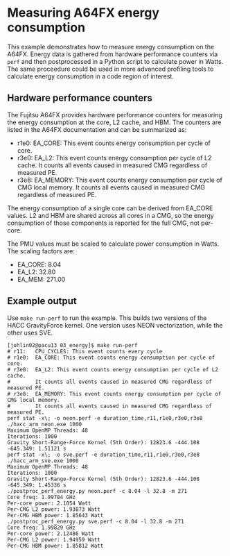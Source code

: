 # Measuring A64FX energy consumption

This example demonstrates how to measure energy consumption on the A64FX.  Energy data is
gathered from hardware performance counters via `perf` and then postprocessed in a Python 
script to calculate power in Watts.  The same proceedure could be used in more advanced
profiling tools to calculate energy consumption in a code region of interest.

## Hardware performance counters

The Fujitsu A64FX provides hardware performance counters for measuring the energy consumption
at the core, L2 cache, and HBM.  The counters are listed in the A64FX documentation and can be
summarized as:

 - r1e0:  EA_CORE: This event counts energy consumption per cycle of core.
 - r3e0:  EA_L2: This event counts energy consumption per cycle of L2 cache. 
          It counts all events caused in measured CMG regardless of measured PE.
 - r3e8:  EA_MEMORY: This event counts energy consumption per cycle of CMG local memory.
          It counts all events caused in measured CMG regardless of measured PE.

The energy consumption of a single core can be derived from EA_CORE values.  L2 and HBM
are shared across all cores in a CMG, so the energy consumption of those components is 
reported for the full CMG, not per-core.

The PMU values must be scaled to calculate power consumption in Watts.  The scaling factors are:

 - EA_CORE: 8.04
 - EA_L2: 32.80
 - EA_MEM: 271.00

## Example output

Use `make run-perf` to run the example.  This builds two versions of the HACC GravityForce kernel.
One version uses NEON vectorization, while the other uses SVE.

```
[johlin02@pacu13 03_energy]$ make run-perf
# r11:   CPU_CYCLES: This event counts every cycle
# r1e0:  EA_CORE: This event counts energy consumption per cycle of core.
# r3e0:  EA_L2: This event counts energy consumption per cycle of L2 cache.
#        It counts all events caused in measured CMG regardless of measured PE.
# r3e8:  EA_MEMORY: This event counts energy consumption per cycle of CMG local memory.
#        It counts all events caused in measured CMG regardless of measured PE.
perf stat -x\; -o neon.perf -e duration_time,r11,r1e0,r3e0,r3e8 ./hacc_arm_neon.exe 1000
Maximum OpenMP Threads: 48
Iterations: 1000
Gravity Short-Range-Force Kernel (5th Order): 12823.6 -444.108 -645.349: 1.51121 s
perf stat -x\; -o sve.perf -e duration_time,r11,r1e0,r3e0,r3e8 ./hacc_arm_sve.exe 1000
Maximum OpenMP Threads: 48
Iterations: 1000
Gravity Short-Range-Force Kernel (5th Order): 12823.6 -444.108 -645.349: 1.45336 s
./postproc_perf_energy.py neon.perf -c 8.04 -l 32.8 -m 271
Core freq: 1.99784 GHz
Per-core power: 2.1054 Watt
Per-CMG L2 power: 1.93873 Watt
Per-CMG HBM power: 1.85643 Watt
./postproc_perf_energy.py sve.perf -c 8.04 -l 32.8 -m 271
Core freq: 1.99829 GHz
Per-core power: 2.12486 Watt
Per-CMG L2 power: 1.94959 Watt
Per-CMG HBM power: 1.85812 Watt
```
